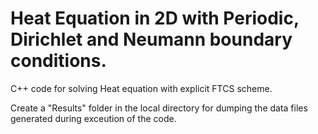 # Heat Equation in 2D with Periodic, Dirichlet and Neumann boundary conditions.

C++ code for solving Heat equation with explicit FTCS scheme.

Create a "Results" folder in the local directory for dumping the data files generated
during exceution of the code.